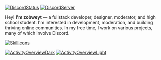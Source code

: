 [![DiscordStatus](https://dcbadge.vercel.app/api/shield/621276641166884867?style=flat&theme=clean-inverted)](https://discord.com/users/621276641166884867)
[![DiscordServer](https://dcbadge.vercel.app/api/server/YpxnjnMrYT?style=flat&theme=clean-inverted)](https://dsc.gg/zobweyt)

Hey! **I'm zobweyt** — a fullstack developer, designer, moderator, and high school student. I'm interested in development, moderation, and building thriving online communities. In my free time, I work on various projects, many of which involve Discord.

[![SkillIcons](https://skillicons.dev/icons?i=js,ts,html,css,scss,cs,rust,mysql,solidjs,tauri,py,django,fastapi,docker,figma)](https://github.com/zobweyt?tab=repositories&q=&type=&language=&sort=name)

[![ActivityOverviewDark](https://github-readme-stats.vercel.app/api?username=zobweyt&show_icons=true&title_color=2f81f7&text_color=e6edf3&icon_color=7d8590&border_color=30363d&bg_color=00000000&custom_title=Activity%20Overview&count_private=true#gh-dark-mode-only)](https://github.com/zobweyt?tab=repositories&q=&type=&language=&sort=name#gh-dark-mode-only)
[![ActivityOverviewLight](https://github-readme-stats.vercel.app/api?username=zobweyt&show_icons=true&title_color=0969da&text_color=24292f&icon_color=0969da&border_color=d0d7de&theme=default&custom_title=GitHub%20Activity%20Overview&count_private=true#gh-light-mode-only)](https://github.com/zobweyt?tab=repositories&q=&type=&language=&sort=name#gh-light-mode-only)
